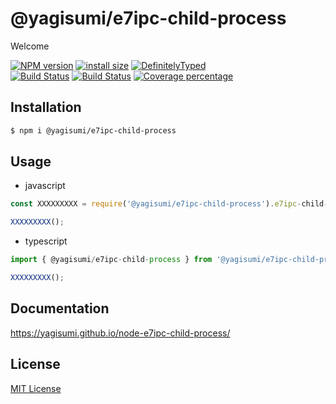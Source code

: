 # @yagisumi/e7ipc-child-process

Welcome

[![NPM version][npm-image]][npm-url] [![install size][packagephobia-image]][packagephobia-url] [![DefinitelyTyped][dts-image]][dts-url]  
[![Build Status][travis-image]][travis-url] [![Build Status][appveyor-image]][appveyor-url] [![Coverage percentage][coveralls-image]][coveralls-url]

## Installation

```sh
$ npm i @yagisumi/e7ipc-child-process
```

## Usage

- javascript

```js
const XXXXXXXXX = require('@yagisumi/e7ipc-child-process').e7ipc-child-process;

XXXXXXXXX();
```

- typescript

```ts
import { @yagisumi/e7ipc-child-process } from '@yagisumi/e7ipc-child-process';

XXXXXXXXX();
```

## Documentation

https://yagisumi.github.io/node-e7ipc-child-process/

## License

[MIT License](https://opensource.org/licenses/MIT)

[npm-image]: https://img.shields.io/npm/v/@yagisumi/e7ipc-child-process.svg?style=flat-square
[npm-url]: https://npmjs.org/package/@yagisumi/e7ipc-child-process
[packagephobia-image]: https://flat.badgen.net/packagephobia/install/@yagisumi/e7ipc-child-process
[packagephobia-url]: https://packagephobia.now.sh/result?p=@yagisumi/e7ipc-child-process
[travis-image]: https://img.shields.io/travis/yagisumi/node-e7ipc-child-process.svg?style=flat-square
[travis-url]: https://travis-ci.org/yagisumi/node-e7ipc-child-process
[appveyor-image]: https://img.shields.io/appveyor/ci/yagisumi/node-e7ipc-child-process.svg?logo=appveyor&style=flat-square
[appveyor-url]: https://ci.appveyor.com/project/yagisumi/node-e7ipc-child-process
[coveralls-image]: https://img.shields.io/coveralls/yagisumi/node-e7ipc-child-process.svg?style=flat-square
[coveralls-url]: https://coveralls.io/github/yagisumi/node-e7ipc-child-process?branch=master
[dts-image]: https://img.shields.io/badge/DefinitelyTyped-.d.ts-blue.svg?style=flat-square
[dts-url]: http://definitelytyped.org
